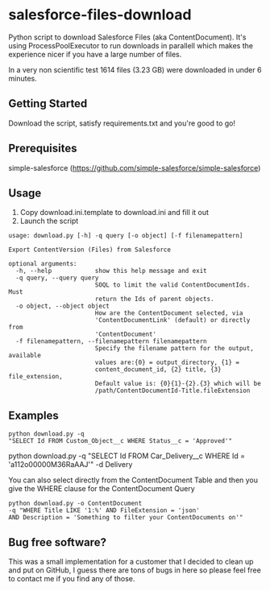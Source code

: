 # salesforce-files-download

Python script to download Salesforce Files (aka ContentDocument).
It's using ProcessPoolExecutor to run downloads in parallell which 
makes the experience nicer if you have a large number of files.

In a very non scientific test 1614 files (3.23 GB) were downloaded 
in under 6 minutes.

## Getting Started

Download the script, satisfy requirements.txt and you're good to go!

## Prerequisites

simple-salesforce (https://github.com/simple-salesforce/simple-salesforce)

## Usage

1. Copy download.ini.template to download.ini and fill it out
2. Launch the script

```
usage: download.py [-h] -q query [-o object] [-f filenamepattern]

Export ContentVersion (Files) from Salesforce

optional arguments:
  -h, --help            show this help message and exit
  -q query, --query query
                        SOQL to limit the valid ContentDocumentIds. Must
                        return the Ids of parent objects.
  -o object, --object object
                        How are the ContentDocument selected, via
                        'ContentDocumentLink' (default) or directly from
                        'ContentDocument'
  -f filenamepattern, --filenamepattern filenamepattern
                        Specify the filename pattern for the output, available
                        values are:{0} = output_directory, {1} =
                        content_document_id, {2} title, {3} file_extension,
                        Default value is: {0}{1}-{2}.{3} which will be
                        /path/ContentDocumentId-Title.fileExtension
```

## Examples
```
python download.py -q 
"SELECT Id FROM Custom_Object__c WHERE Status__c = 'Approved'"
```
python download.py -q "SELECT Id FROM Car_Delivery__c WHERE Id = 'a112o00000M36RaAAJ'" -d Delivery

You can also select directly from the ContentDocument Table and then you give the WHERE clause for the ContentDocument Query
```
python download.py -o ContentDocument 
-q "WHERE Title LIKE '1:%' AND FileExtension = 'json'  
AND Description = 'Something to filter your ContentDocuments on'"
```

## Bug free software?

This was a small implementation for a customer that I decided to clean up and put on GitHub,
I guess there are tons of bugs in here so please feel free to contact me if you find any of those.